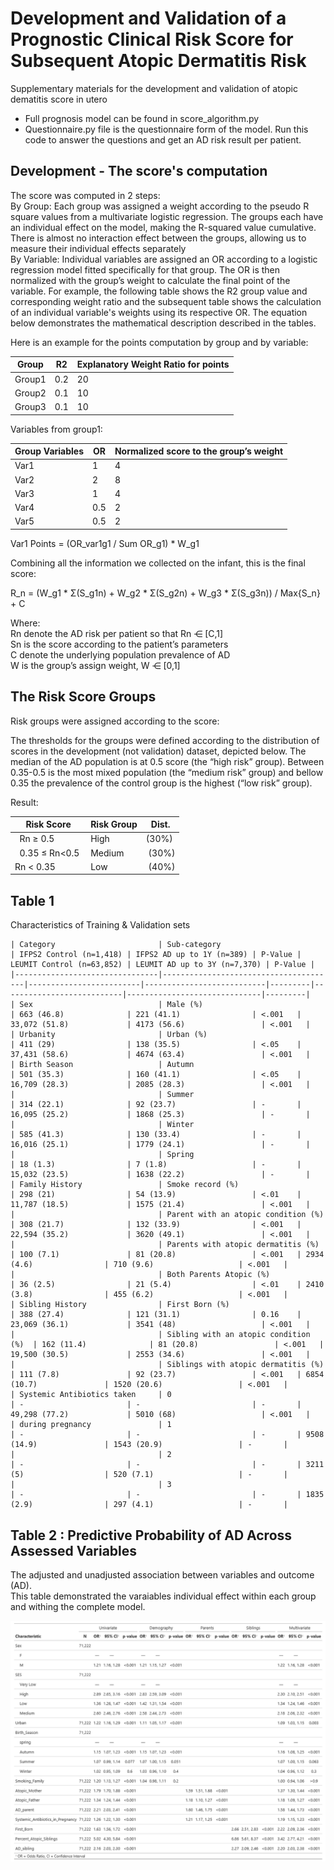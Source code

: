 # Development and Validation of a Prognostic Clinical Risk Score for Subsequent Atopic Dermatitis Risk  <br>
 Supplementary materials for the development and validation of atopic dematitis score in utero <br>
 * Full prognosis model can be found in score_algorithm.py <br>
 * Questionnaire.py file is the questionnaire form of the model. Run this code to answer the questions and get an AD risk result per patient.

## Development - The score's computation

The score was computed in 2 steps: <br>
By Group: Each group was assigned a weight according to the pseudo R square values from a multivariate logistic regression. The groups each have an individual effect on the model, making the R-squared value cumulative. There is almost no interaction effect between the groups, allowing us to measure their individual effects separately <br>
By Variable: Individual variables are assigned an OR according to a logistic regression model fitted specifically for that group. The OR is then normalized with the group’s weight to calculate the final point of the variable. For example, the following table shows the R2 group value and corresponding weight ratio and the subsequent table shows the calculation of an individual variable's weights using its respective OR. The equation below demonstrates the mathematical description described in the tables.  <br>

Here is an example for the points computation by group and by variable: <br>

| Group           | R2  | Explanatory Weight Ratio for points |
|-----------------|-----|-------------------------------------|
| Group1          | 0.2 | 20                                  |
| Group2          | 0.1 | 10                                  |
| Group3          | 0.1 | 10                                  |

Variables from group1: <br>

| Group Variables | OR  | Normalized score to the group’s weight |
|-----------------|-----|----------------------------------------|
| Var1            | 1   | 4                                      |
| Var2            | 2   | 8                                      |
| Var3            | 1   | 4                                      |
| Var4            | 0.5 | 2                                      |
| Var5            | 0.5 | 2                                      |

 
Var1 Points = (OR_var1g1 / Sum OR_g1) * W_g1 

Combining all the information we collected on the infant, this is the final score: <br>

R_n = (W_g1 * Σ(S_g1n) + W_g2 * Σ(S_g2n) + W_g3 * Σ(S_g3n)) / Max{S_n} + C


Where: <br>
Rn denote the AD risk per patient so that Rn ⋲ [C,1] <br>
Sn is the score according to the patient’s parameters <br> 
C denote the underlying population prevalence of AD <br> 
W is the group’s assign weight, W ⋲ [0,1] <br>


## The Risk Score Groups

Risk groups were assigned according to the score: <br>

The thresholds for the groups were defined according to the distribution of scores in the development (not validation) dataset, depicted below. The median of the AD population is at 0.5 score (the “high risk” group). Between 0.35-0.5 is the most mixed population (the “medium risk” group) and bellow 0.35 the prevalence of the control group is the highest (“low risk” group).




Result:

| Risk Score     | Risk Group | Dist. |
|----------------|------------|-------|
|  Rn ≥ 0.5      | High       | (30%) |
|  0.35 ≤ Rn<0.5 | Medium     | (30%) |
| Rn < 0.35      | Low        | (40%) |




## Table 1 **<br>**

Characteristics of Training & Validation sets

```
| Category                       | Sub-category                          | IFPS2 Control (n=1,418) | IFPS2 AD up to 1Y (n=389) | P-Value | LEUMIT Control (n=63,852) | LEUMIT AD up to 3Y (n=7,370) | P-Value |
|--------------------------------|---------------------------------------|-------------------------|---------------------------|---------|---------------------------|------------------------------|---------|
| Sex                            | Male (%)                              | 663 (46.8)              | 221 (41.1)                | <.001   | 33,072 (51.8)             | 4173 (56.6)                 | <.001   |
| Urbanity                       | Urban (%)                             | 411 (29)                | 138 (35.5)                | <.05    | 37,431 (58.6)             | 4674 (63.4)                 | <.001   |
| Birth Season                   | Autumn                                | 501 (35.3)              | 160 (41.1)                | <.05    | 16,709 (28.3)             | 2085 (28.3)                 | <.001   |
|                                | Summer                                | 314 (22.1)              | 92 (23.7)                 | -       | 16,095 (25.2)             | 1868 (25.3)                 | -       |
|                                | Winter                                | 585 (41.3)              | 130 (33.4)                | -       | 16,016 (25.1)             | 1779 (24.1)                 | -       |
|                                | Spring                                | 18 (1.3)                | 7 (1.8)                   | -       | 15,032 (23.5)             | 1638 (22.2)                 | -       |
| Family History                 | Smoke record (%)                      | 298 (21)                | 54 (13.9)                 | <.01    | 11,787 (18.5)             | 1575 (21.4)                 | <.001   |
|                                | Parent with an atopic condition (%)   | 308 (21.7)              | 132 (33.9)                | <.001   | 22,594 (35.2)             | 3620 (49.1)                 | <.001   |
|                                | Parents with atopic dermatitis (%)    | 100 (7.1)               | 81 (20.8)                 | <.001   | 2934 (4.6)                | 710 (9.6)                   | <.001   |
|                                | Both Parents Atopic (%)               | 36 (2.5)                | 21 (5.4)                  | <.01    | 2410 (3.8)                | 455 (6.2)                   | <.001   |
| Sibling History                | First Born (%)                        | 388 (27.4)              | 121 (31.1)                | 0.16    | 23,069 (36.1)             | 3541 (48)                   | <.001   |
|                                | Sibling with an atopic condition (%)  | 162 (11.4)              | 81 (20.8)                 | <.001   | 19,500 (30.5)             | 2553 (34.6)                 | <.001   |
|                                | Siblings with atopic dermatitis (%)   | 111 (7.8)               | 92 (23.7)                 | <.001   | 6854 (10.7)               | 1520 (20.6)                 | <.001   |
| Systemic Antibiotics taken     | 0                                     | -                       | -                         | -       | 49,298 (77.2)             | 5010 (68)                   | <.001   |
| during pregnancy               | 1                                     | -                       | -                         | -       | 9508 (14.9)               | 1543 (20.9)                 | -       |
|                                | 2                                     | -                       | -                         | -       | 3211 (5)                  | 520 (7.1)                   | -       |
|                                | 3                                     | -                       | -                         | -       | 1835 (2.9)                | 297 (4.1)                   | -       |

```


## Table 2 : Predictive Probability of AD Across Assessed Variables **<br>**

The adjusted and unadjusted association between variables and outcome (AD). <br>
This table demonstrated the varaiables individual effect within each group and withing the complete model. 

<img src="table 2.png"/>

